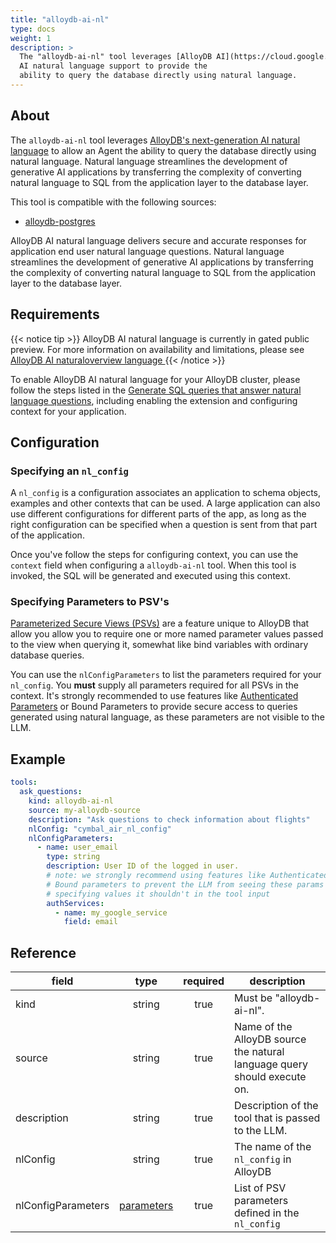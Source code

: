 ```yaml
---
title: "alloydb-ai-nl"
type: docs
weight: 1
description: > 
  The "alloydb-ai-nl" tool leverages [AlloyDB AI](https://cloud.google.com/alloydb/ai) next-generation 
  AI natural language support to provide the 
  ability to query the database directly using natural language.
---
```


## About

The `alloydb-ai-nl` tool leverages [AlloyDB's next-generation AI natural language][alloydb-ai-nl-overview] 
to allow an Agent the ability to query the database directly
using natural language. Natural language streamlines the development of 
generative AI applications by transferring the complexity of converting 
natural language to SQL from the application layer to the database layer. 

This tool is compatible with the following sources:
- [alloydb-postgres](../sources/alloydb-pg.md)

AlloyDB AI natural language delivers secure and accurate responses for 
application end user natural language questions. Natural language streamlines 
the development of generative AI applications by transferring the complexity 
of converting natural language to SQL from the application layer to the 
database layer.

## Requirements
{{< notice tip >}}
AlloyDB AI natural language is currently in gated public preview. For more 
information on availability and limitations, please see 
[AlloyDB AI naturaloverview language ][alloydb-ai-nl-overview]
{{< /notice >}}

To enable AlloyDB AI natural language for your AlloyDB cluster, please follow 
the steps listed in the [Generate SQL queries that answer natural language questions][alloydb-ai-gen-nl], including enabling the extension and configuring context for your application.

[alloydb-ai-nl-overview]: https://cloud.google.com/alloydb/docs/natural-language-questions-overview
[alloydb-ai-gen-nl]: https://cloud.google.com/alloydb/docs/alloydb/docs/ai/generate-queries-natural-language


## Configuration
	
### Specifying an `nl_config`
A `nl_config` is a configuration associates an application to schema objects, 
examples and other contexts that can be used. A large application can also 
use different configurations for different parts of the app, as long as the 
right configuration can be specified when a question is sent from that part 
of the application.
	
Once you've follow the steps for configuring context, you can use the `context` 
field when configuring a `alloydb-ai-nl` tool. When this tool is invoked, the 
SQL will be generated and executed using this context.

### Specifying Parameters to PSV's

[Parameterized Secure Views (PSVs)][alloydb-psv] are a feature unique to AlloyDB 
that allow you allow you to require one or more named parameter values passed 
to the view when querying it, somewhat like bind variables with ordinary database queries. 

You can use the `nlConfigParameters` to list the parameters required for your 
`nl_config`. You **must** supply all parameters required for all PSVs in the context. 
It's strongly recommended to use features like [Authenticated Parameters](../tools/#array-parameters) 
or Bound Parameters to provide secure access to queries generated using natural language, as these 
parameters are not visible to the LLM.

[alloydb-psv]: https://cloud.google.com/alloydb/docs/ai/use-psvs#parameterized_secure_views

## Example

```yaml
tools:
  ask_questions:
    kind: alloydb-ai-nl
    source: my-alloydb-source
    description: "Ask questions to check information about flights"
    nlConfig: "cymbal_air_nl_config"
    nlConfigParameters:
      - name: user_email
        type: string
        description: User ID of the logged in user.
        # note: we strongly recommend using features like Authenticated or 
        # Bound parameters to prevent the LLM from seeing these params and 
        # specifying values it shouldn't in the tool input
        authServices:
          - name: my_google_service
            field: email
```

## Reference

| **field**   |                  **type**                  | **required** | **description**                                                                                  |
|-------------|:------------------------------------------:|:------------:|--------------------------------------------------------------------------------------------------|
| kind        |                   string                   |     true     | Must be "alloydb-ai-nl".                                                                          |
| source      |                   string                   |     true     | Name of the AlloyDB source the natural language query should execute on.                         |
| description |                   string                   |     true     | Description of the tool that is passed to the LLM.                                               |
| nlConfig    |                   string                   |     true     | The name of the  `nl_config` in AlloyDB        |
| nlConfigParameters  | [parameters](_index#specifying-parameters) |    true     | List of PSV parameters defined in the `nl_config`  |
